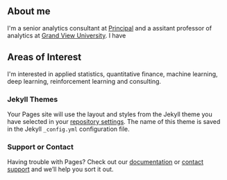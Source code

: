 ## About me
I'm a senior analytics consultant at [Principal](https://www.principal.com/) and a assitant professor of analytics at [Grand View University](https://www.grandview.edu/). I have 

## Areas of Interest
I'm interested in applied statistics, quantitative finance, machine learning, deep learning, reinforcement learning and consulting.

### Jekyll Themes

Your Pages site will use the layout and styles from the Jekyll theme you have selected in your [repository settings](https://github.com/oscarm524/oscarm524.github.io/settings). The name of this theme is saved in the Jekyll `_config.yml` configuration file.

### Support or Contact

Having trouble with Pages? Check out our [documentation](https://help.github.com/categories/github-pages-basics/) or [contact support](https://github.com/contact) and we’ll help you sort it out.
